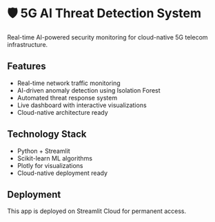# 🛡️ 5G AI Threat Detection System

Real-time AI-powered security monitoring for cloud-native 5G telecom infrastructure.

## Features
- Real-time network traffic monitoring
- AI-driven anomaly detection using Isolation Forest
- Automated threat response system
- Live dashboard with interactive visualizations
- Cloud-native architecture ready

## Technology Stack
- Python + Streamlit
- Scikit-learn ML algorithms
- Plotly for visualizations
- Cloud-native deployment ready

## Deployment
This app is deployed on Streamlit Cloud for permanent access.
